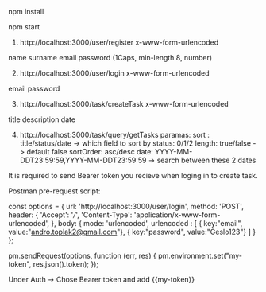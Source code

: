 npm install

npm start

1. http://localhost:3000/user/register
x-www-form-urlencoded

name
surname
email
password (1Caps, min-length 8, number)

2. http://localhost:3000/user/login
x-www-form-urlencoded

email
password

3. http://localhost:3000/task/createTask
x-www-form-urlencoded

title
description
date

4. http://localhost:3000/task/query/getTasks
paramas:
sort : title/status/date   -> which field to sort by
status: 0/1/2
length: true/false  -> default false
sortOrder: asc/desc
date: YYYY-MM-DDT23:59:59,YYYY-MM-DDT23:59:59  -> search between these 2 dates

It is required to send Bearer token you recieve when loging in to create task.

Postman pre-request script:

const options = {
  url:  'http://localhost:3000/user/login', 
  method: 'POST',
  header: {
    'Accept': '*/*',
    'Content-Type': 'application/x-www-form-urlencoded',
  },
  body: {
    mode: 'urlencoded',
    urlencoded : [
        { key:"email", value:"andro.toplak2@gmail.com"},
        { key:"password", value:"Geslo123"}
    ]
  }
};

pm.sendRequest(options, function (err, res) {
  pm.environment.set("my-token", res.json().token);
});

Under Auth -> Chose Bearer token and add {{my-token}}
